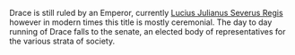 Drace is still ruled by an Emperor, currently [Lucius Julianus Severus Regis](../../People/Draceans/Lucius%20Julianus%20Severus%20Regis.md) however in modern times this title is mostly ceremonial. The day to day running of Drace falls to the senate, an elected body of representatives for the various strata of society.